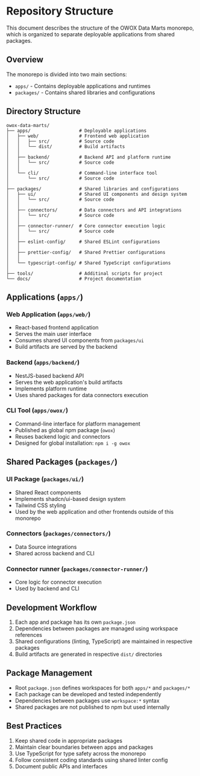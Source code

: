 # Repository Structure

This document describes the structure of the OWOX Data Marts monorepo, which is organized to separate deployable applications from shared packages.

## Overview

The monorepo is divided into two main sections:

- `apps/` - Contains deployable applications and runtimes
- `packages/` - Contains shared libraries and configurations

## Directory Structure

```text
owox-data-marts/
├── apps/                  # Deployable applications
│   ├── web/               # Frontend web application
│   │   ├── src/           # Source code
│   │   └── dist/          # Build artifacts
│   │
│   ├── backend/           # Backend API and platform runtime
│   │   └── src/           # Source code
│   │
│   └── cli/               # Command-line interface tool
│       └── src/           # Source code
│
├── packages/              # Shared libraries and configurations
│   ├── ui/                # Shared UI components and design system
│   │   └── src/           # Source code
│   │
│   ├── connectors/        # Data connectors and API integrations
│   │   └── src/           # Source code
│   │
│   ├── connector-runner/  # Core connector execution logic
│   │   └── src/           # Source code
│   │
│   ├── eslint-config/     # Shared ESLint configurations
│   │
│   ├── prettier-config/   # Shared Prettier configurations
│   │
│   └── typescript-config/ # Shared TypeScript configurations
│
├── tools/                 # Additinal scripts for project
└── docs/                  # Project documentation
```

## Applications (`apps/`)

### Web Application (`apps/web/`)

- React-based frontend application
- Serves the main user interface
- Consumes shared UI components from `packages/ui`
- Build artifacts are served by the backend

### Backend (`apps/backend/`)

- NestJS-based backend API
- Serves the web application's build artifacts
- Implements platform runtime
- Uses shared packages for data connectors execution

### CLI Tool (`apps/owox/`)

- Command-line interface for platform management
- Published as global npm package (`owox`)
- Reuses backend logic and connectors
- Designed for global installation: `npm i -g owox`

## Shared Packages (`packages/`)

### UI Package (`packages/ui/`)

- Shared React components
- Implements shadcn/ui-based design system
- Tailwind CSS styling
- Used by the web application and other frontends outside of this monorepo

### Connectors (`packages/connectors/`)

- Data Source integrations
- Shared across backend and CLI

### Connector runner (`packages/connector-runner/`)

- Core logic for connector execution
- Used by backend and CLI

## Development Workflow

1. Each app and package has its own `package.json`
2. Dependencies between packages are managed using workspace references
3. Shared configurations (linting, TypeScript) are maintained in respective packages
4. Build artifacts are generated in respective `dist/` directories

## Package Management

- Root `package.json` defines workspaces for both `apps/*` and `packages/*`
- Each package can be developed and tested independently
- Dependencies between packages use `workspace:*` syntax
- Shared packages are not published to npm but used internally

## Best Practices

1. Keep shared code in appropriate packages
2. Maintain clear boundaries between apps and packages
3. Use TypeScript for type safety across the monorepo
4. Follow consistent coding standards using shared linter config
5. Document public APIs and interfaces
